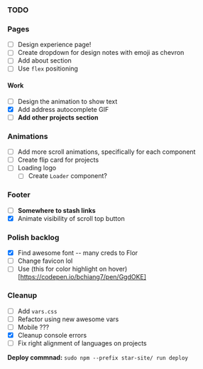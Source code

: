 ### TODO

### Pages

- [ ] Design experience page!
- [ ] Create dropdown for design notes with emoji as chevron
- [ ] Add about section
- [ ] Use `flex` positioning

#### Work

- [ ] Design the animation to show text
- [x] Add address autocomplete GIF
- [ ] **Add other projects section**

### Animations

- [ ] Add more scroll animations, specifically for each component
- [ ] Create flip card for projects
- [ ] Loading logo
  - [ ] Create `Loader` component?

### Footer

- [ ] **Somewhere to stash links**
- [x] Animate visibility of scroll top button

### Polish backlog

- [x] Find awesome font -- many creds to Flor
- [ ] Change favicon lol
- [ ] Use (this for color highlight on hover)[https://codepen.io/bchiang7/pen/GgdOKE]

### Cleanup

- [ ] Add `vars.css`
- [ ] Refactor using new awesome vars
- [ ] Mobile ???
- [x] Cleanup console errors
- [ ] Fix right alignment of languages on projects

**Deploy commnad:** `sudo npm --prefix star-site/ run deploy`